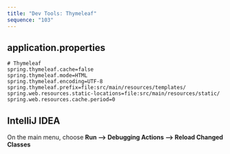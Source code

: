 ```yaml
---
title: "Dev Tools: Thymeleaf"
sequence: "103"
---
```


## application.properties

```text
# Thymeleaf
spring.thymeleaf.cache=false
spring.thymeleaf.mode=HTML
spring.thymeleaf.encoding=UTF-8
spring.thymeleaf.prefix=file:src/main/resources/templates/
spring.web.resources.static-locations=file:src/main/resources/static/
spring.web.resources.cache.period=0
```

## IntelliJ IDEA

On the main menu, choose **Run --&gt; Debugging Actions --&gt; Reload Changed Classes**

